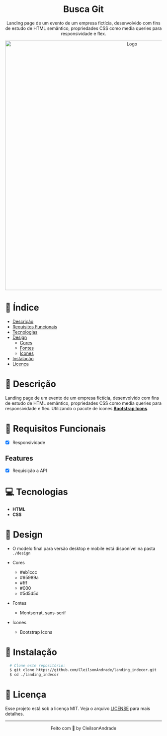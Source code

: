 <div align="center">
  <h1>Busca Git</h1>
  <p>Landing page de um evento de um empresa fictícia, desenvolvido com fins de estudo de HTML semântico, propriedades CSS como media queries para responsividade e flex.</p>
  <img src="./design/desktop.gif" alt="Logo" width="800">
</div>

# 📒 Índice
* [Descrição](#descrição)
* [Requisitos Funcionais](#requisitos)
* [Tecnologias](#tecnologias)
* [Design](#design)
  * [Cores](#cores)
  * [Fontes](#fontes)
  * [Ícones](#ícones)
* [Instalação](#instalação)
* [Licença](#licença)

# 📃 <span id="descrição">Descrição</span>
Landing page de um evento de um empresa fictícia, desenvolvido com fins de estudo de HTML semântico, propriedades CSS como media queries para responsividade e flex. Utilizando o pacote de ícones [**Bootstrap Icons**](https://icons.getbootstrap.com/).

# 📌 <span id="requisitos">Requisitos Funcionais</span>
- [x] Responsividade<br>

## Features
- [x] Requisição a API<br>


# 💻 <span id="tecnologias">Tecnologias</span>
- **HTML**
- **CSS**

# 🎨 <span id="design">Design</span>
- O modelo final para versão desktop e mobile está disponível na pasta `./design`

- <span id="cores">Cores<br></span>
  * #eb1ccc<br>
  * #95989a<br>
  * #fff<br>
  * #000<br>
  * #5d5d5d<br>

- <span id="fontes">Fontes<br></span>
  * Montserrat, sans-serif

- <span id="ícones">Ícones<br></span>
  * Bootstrap Icons

# 🚀 <span id="instalação">Instalação</span>
```bash
  # Clone este repositório:
  $ git clone https://github.com/CleilsonAndrade/landing_indecor.git
  $ cd ./landing_indecor
```

# 📝 <span id="licença">Licença</span>
Esse projeto está sob a licença MIT. Veja o arquivo [LICENSE](LICENSE) para mais detalhes.

---

<p align="center">
  Feito com 💜 by CleilsonAndrade
</p>